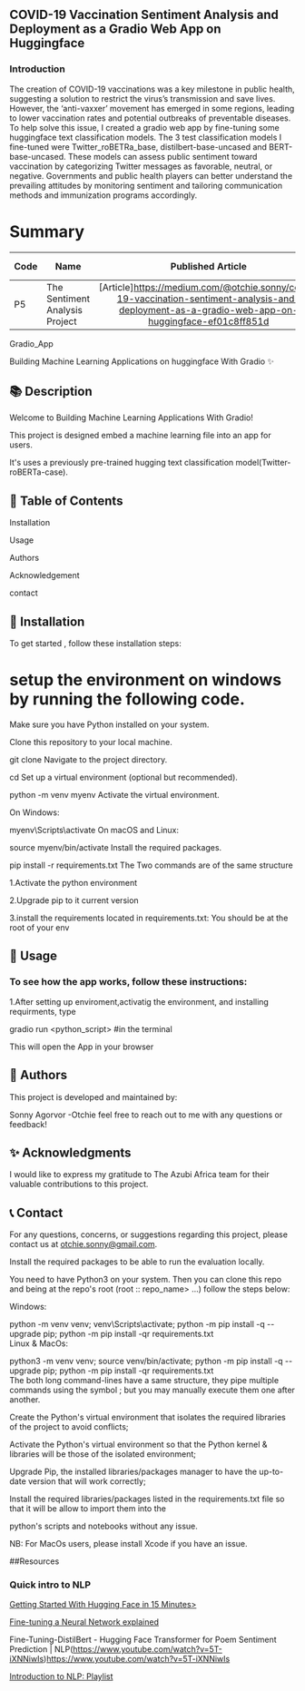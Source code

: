  ## COVID-19 Vaccination Sentiment Analysis and Deployment as a Gradio Web App on Huggingface
 
 ### Introduction
 
The creation of COVID-19 vaccinations was a key milestone in public health, suggesting a solution to restrict the virus’s transmission and save lives. However, the ‘anti-vaxxer’ movement has emerged in some regions, leading to lower vaccination rates and potential outbreaks of preventable diseases. To help solve this issue, I created a gradio web app by fine-tuning some huggingface text classification models. The 3 test classification models I fine-tuned were Twitter_roBETRa_base, distilbert-base-uncased and BERT-base-uncased. These models can assess public sentiment toward vaccination by categorizing Twitter messages as favorable, neutral, or negative. Governments and public health players can better understand the prevailing attitudes by monitoring sentiment and tailoring communication methods and immunization programs accordingly.



# Summary
| Code      | Name        | Published Article |  Deployed App |
|-----------|-------------|:-------------:|------:|
| P5|The Sentiment Analysis Project| [Article]https://medium.com/@otchie.sonny/covid-19-vaccination-sentiment-analysis-and-deployment-as-a-gradio-web-app-on-huggingface-ef01c8ff851d| [Deployed App](https://huggingface.co/spaces/Sonny4Sonnix/Covid_tweets_sentimental_analysis_app) |

Gradio_App

Building Machine Learning Applications on huggingface With Gradio ✨

## 📚 Description

Welcome to Building Machine Learning Applications With Gradio! 

This project is designed embed a machine learning file into an app for users.

It's uses a previously pre-trained hugging text classification model(Twitter-roBERTa-case).

## 📖 Table of Contents

Installation

Usage

Authors

Acknowledgement

contact

## 🔧 Installation

To get started , follow these installation steps:

# setup the environment on windows by running the following code.

Make sure you have Python installed on your system.

Clone this repository to your local machine.


git clone <repository-url>
Navigate to the project directory.


cd <project-directory>
Set up a virtual environment (optional but recommended).


python -m venv myenv
Activate the virtual environment.

On Windows:


myenv\Scripts\activate
On macOS and Linux:


source myenv/bin/activate
Install the required packages.


pip install -r requirements.txt
The Two commands are of the same structure 

1.Activate the python environment 

2.Upgrade pip to it current version 

3.install the requirements located in requirements.txt: You should be at the root of your env

## 🚀 Usage

### To see how the app works, follow these instructions: 

1.After setting up enviroment,activatig the environment, and installing requirments, type

gradio run <python_script> #in the terminal

This will open the App in your browser

## 👥 Authors
This project is developed and maintained by:

Sonny Agorvor -Otchie feel free to reach out to me with any questions or feedback!

## ✨ Acknowledgments

I would like to express my gratitude to The Azubi Africa team for their valuable contributions to this project.

## 📞 Contact
For any questions, concerns, or suggestions regarding this project, please contact us at otchie.sonny@gmail.com.



Install the required packages to be able to run the evaluation locally.

You need to have Python3 on your system. Then you can clone this repo and being at the repo's root (root :: repo_name> ...) follow the steps below:

Windows:

  python -m venv venv; venv\Scripts\activate; python -m pip install -q --upgrade pip; python -m pip install -qr requirements.txt  
Linux & MacOs:

  python3 -m venv venv; source venv/bin/activate; python -m pip install -q --upgrade pip; python -m pip install -qr requirements.txt  
The both long command-lines have a same structure, they pipe multiple commands using the symbol ; but you may manually execute them one after another.

Create the Python's virtual environment that isolates the required libraries of the project to avoid conflicts;

Activate the Python's virtual environment so that the Python kernel & libraries will be those of the isolated environment;

Upgrade Pip, the installed libraries/packages manager to have the up-to-date version that will work correctly;

Install the required libraries/packages listed in the requirements.txt file so that it will be allow to import them into the 

python's scripts and notebooks without any issue.

NB: For MacOs users, please install Xcode if you have an issue.

##Resources

### Quick intro to NLP

[Getting Started With Hugging Face in 15 Minutes>](https://www.youtube.com/watch?v=CMrHM8a3hqw)

[Fine-tuning a Neural Network explained](https://www.youtube.com/watch?v=QEaBAZQCtwE)

Fine-Tuning-DistilBert - Hugging Face Transformer for Poem Sentiment Prediction | NLP(https://www.youtube.com/watch?v=5T-iXNNiwIs)https://www.youtube.com/watch?v=5T-iXNNiwIs

[Introduction to NLP: Playlist](https://www.youtube.com/watch?v=zcW2HouIIQg)

[](https://www.youtube.com/watch?v=zcW2HouIIQg)

[](https://www.youtube.com/playlist?list=PLM8wYQRetTxCCURc1zaoxo9pTsoov3ipY)

